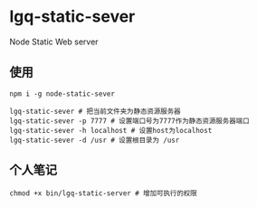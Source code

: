 # lgq-static-sever
Node Static Web server

## 使用
```
npm i -g node-static-sever

lgq-static-sever # 把当前文件夹为静态资源服务器
lgq-static-sever -p 7777 # 设置端口号为7777作为静态资源服务器端口
lgq-static-sever -h localhost # 设置host为localhost
lgq-static-sever -d /usr # 设置根目录为 /usr
```

## 个人笔记
```
chmod +x bin/lgq-static-server # 增加可执行的权限
```
